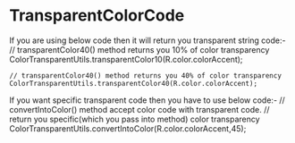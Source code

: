 # TransparentColorCode

If you are using below code then it will return you transparent string code:-
    // transparentColor40() method returns you 10% of color transparency
    ColorTransparentUtils.transparentColor10(R.color.colorAccent);

    // transparentColor40() method returns you 40% of color transparency
    ColorTransparentUtils.transparentColor40(R.color.colorAccent);
    
If you want specific transparent code then you have to use below code:-
    // convertIntoColor() method accept color code with transparent code.
    // return you specific(which you pass into method) color transparency 
    ColorTransparentUtils.convertIntoColor(R.color.colorAccent,45);
    
